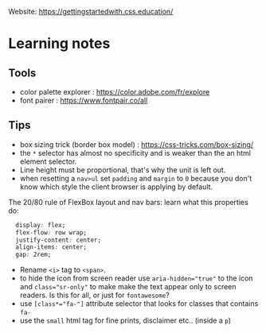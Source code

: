 Website: https://gettingstartedwith.css.education/


# Learning notes 

## Tools

- color palette explorer : https://color.adobe.com/fr/explore
- font pairer : https://www.fontpair.co/all

## Tips

- box sizing trick (border box model) : https://css-tricks.com/box-sizing/
- the `*` selector has almost no specificity and is weaker than the an html element selector.
- Line height must be proportional, that's why the unit is left out.
- when resetting a `nav>ul` set `padding` and `margin` to `0` because you don't know which style the client browser is applying by default. 

The 20/80 rule of FlexBox layout and nav bars: learn what this properties do:
```css
  display: flex;
  flex-flow: row wrap;
  justify-content: center;
  align-items: center;
  gap: 2rem;
```

- Rename `<i>` tag to `<span>`.
- to hide the icon from screen reader use `aria-hidden="true"` to the icon and `class="sr-only"` to make make the text appear only to screen readers. Is this for all, or just for `fontawesome`?
- use `[class*="fa-"]` attribute selector that looks for classes that contains `fa-` 
- use the `small` html tag for fine prints, disclaimer etc.. (inside a `p`) 
